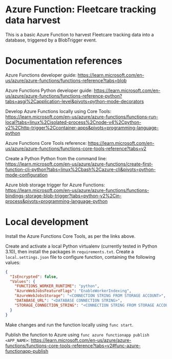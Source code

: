 # Azure Function: Fleetcare tracking data harvest

This is a basic Azure Function to harvest Fleetcare tracking data into a
database, triggered by a BlobTrigger event.

# Documentation references

Azure Functions developer guide:
https://learn.microsoft.com/en-us/azure/azure-functions/functions-reference?tabs=blob

Azure Functions Python developer guide:
https://learn.microsoft.com/en-us/azure/azure-functions/functions-reference-python?tabs=asgi%2Capplication-level&pivots=python-mode-decorators

Develop Azure Functions locally using Core Tools:
https://learn.microsoft.com/en-us/azure/azure-functions/functions-run-local?tabs=linux%2Cisolated-process%2Cnode-v4%2Cpython-v2%2Chttp-trigger%2Ccontainer-apps&pivots=programming-language-python

Azure Functions Core Tools reference:
https://learn.microsoft.com/en-us/azure/azure-functions/functions-core-tools-reference?tabs=v2

Create a Python Python from the command line:
https://learn.microsoft.com/en-us/azure/azure-functions/create-first-function-cli-python?tabs=linux%2Cbash%2Cazure-cli&pivots=python-mode-configuration

Azure blob storage trigger for Azure Functions:
https://learn.microsoft.com/en-us/azure/azure-functions/functions-bindings-storage-blob-trigger?tabs=python-v2%2Cin-process&pivots=programming-language-python


# Local development

Install the Azure Functions Core Tools, as per the links above.

Create and activate a local Python virtualenv (currently tested in Python 3.10),
then install the packages in `requirements.txt`. Create a `local.settings.json`
file to configure function, containing the following values:

```json
{
  "IsEncrypted": false,
  "Values": {
    "FUNCTIONS_WORKER_RUNTIME": "python",
    "AzureWebJobsFeatureFlags": "EnableWorkerIndexing",
    "AzureWebJobsStorage": "<CONNECTION STRING FROM STORAGE ACCOUNT>",
    "DATABASE_URL": "<DATABASE CONNECTION STRING>",
    "STORAGE_CONNECTION_STRING": "<CONNECTION STRING FROM STORAGE ACCOUNT>"
  }
}
```

Make changes and run the function locally using `func start`.

Publish the function to Azure using `func azure functionapp publish <APP_NAME>`:
https://learn.microsoft.com/en-us/azure/azure-functions/functions-core-tools-reference?tabs=v2#func-azure-functionapp-publish
